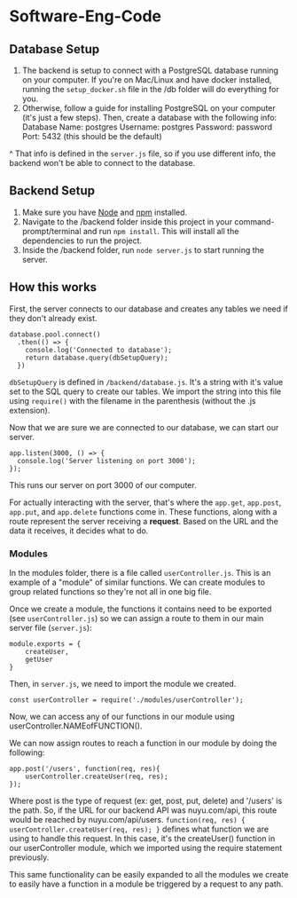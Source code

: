 # Software-Eng-Code

## Database Setup

1. The backend is setup to connect with a PostgreSQL database running on your computer. If you're on Mac/Linux and have docker installed, running the `setup_docker.sh` file in the /db folder will do everything for you.
2. Otherwise, follow a guide for installing PostgreSQL on your computer (it's just a few steps). Then, create a database with the following info:
Database Name: postgres
Username: postgres
Password: password
Port: 5432 (this should be the default)

^ That info is defined in the `server.js` file, so if you use different info, the backend won't be able to connect to the database.


## Backend Setup

1. Make sure you have [Node](https://nodejs.org/en/) and [npm](https://www.npmjs.com/) installed.
2. Navigate to the /backend folder inside this project in your command-prompt/terminal and run `npm install`. This will install all the dependencies to run the project.
3. Inside the /backend folder, run `node server.js` to start running the server. 

## How this works

First, the server connects to our database and creates any tables we need if they don't already exist.
```
database.pool.connect()
  .then(() => {
    console.log('Connected to database');
    return database.query(dbSetupQuery);
  })

```
`dbSetupQuery` is defined in `/backend/database.js`. It's a string with it's value set to the SQL query to create our tables. We import the string into this file using `require()` with the filename in the parenthesis (without the .js extension). 

Now that we are sure we are connected to our database, we can start our server.
```
app.listen(3000, () => {
  console.log('Server listening on port 3000');
});
```
This runs our server on port 3000 of our computer. 

For actually interacting with the server, that's where the `app.get`, `app.post`, `app.put`, and `app.delete` functions come in. These functions, along with a route represent the server receiving a **request**. Based on the URL and the data it receives, it decides what to do. 
### Modules

In the modules folder, there is a file called `userController.js`. This is an example of a "module" of similar functions. We can create modules to group related functions so they're not all in one big file.

Once we create a module, the functions it contains need to be exported (see `userController.js`) so we can assign a route to them in our main server file (`server.js`):
```
module.exports = {
    createUser,
    getUser
}
```

Then, in `server.js`, we need to import the module we created.
```
const userController = require('./modules/userController');
```

Now, we can access any of our functions in our module using userController.NAMEofFUNCTION().

We can now assign routes to reach a function in our module by doing the following:
```
app.post('/users', function(req, res){
    userController.createUser(req, res);
});
```
Where post is the type of request (ex: get, post, put, delete) and '/users' is the path. So, if the URL for our backend API was nuyu.com/api, this route would be reached by nuyu.com/api/users. `function(req, res) { userController.createUser(req, res); }` defines what function we are using to handle this request. In this case, it's the createUser() function in our userController module, which we imported using the require statement previously. 

This same functionality can be easily expanded to all the modules we create to easily have a function in a module be triggered by a request to any path.

